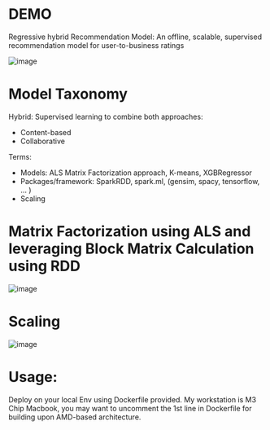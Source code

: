 # DEMO
Regressive hybrid Recommendation Model: An offline, scalable, supervised recommendation model for user-to-business ratings 

![image](https://github.com/zhuyuntong/DEMO/assets/45145164/d8bb540e-a3c8-4af4-9a37-e2eabdbde755)

# Model Taxonomy
Hybrid: Supervised learning to combine both approaches:
- Content-based
- Collaborative

Terms:
- Models: ALS Matrix Factorization approach, K-means, XGBRegressor
- Packages/framework: SparkRDD, spark.ml, (gensim, spacy, tensorflow, ... )
- Scaling

# Matrix Factorization using ALS and leveraging Block Matrix Calculation using RDD
![image](https://github.com/zhuyuntong/DEMO/assets/45145164/8ccb6958-9f1b-4c70-ba86-6fec27d7d36d)

# Scaling
![image](https://github.com/zhuyuntong/DEMO/assets/45145164/ed536903-c224-47d7-bc12-899eb20c32f8)

# Usage:
Deploy on your local Env using Dockerfile provided. My workstation is M3 Chip Macbook, you may want to
uncomment the 1st line in Dockerfile for building upon AMD-based architecture.

